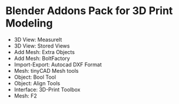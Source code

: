 # Blender Addons Pack for 3D Print Modeling
- 3D View: MeasureIt
- 3D View: Stored Views
- Add Mesh: Extra Objects
- Add Mesh: BoltFactory
- Import-Export: Autocad DXF Format
- Mesh: tinyCAD Mesh tools
- Object: Bool Tool
- Object: Align Tools
- Interface: 3D-Print Toolbox
- Mesh: F2
